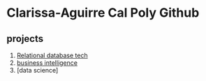 # Clarissa-Aguirre Cal Poly Github
## projects

1. [Relational database tech](https://colab.research.google.com/drive/1wPvI9UDvQdhMIIP8v9ehJ82NOvEzCbZK?usp=sharing)
2. [business intelligence](https://livecsupomona-my.sharepoint.com/:x:/r/personal/clarissaa_cpp_edu/Documents/matrix.xlsx?d=wc9f405f00c744e42a1a80ea09e609b56&csf=1&web=1&e=IKocba)
3. [data science]
